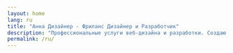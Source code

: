 ```yaml
---
layout: home
lang: ru
title: "Анна Дизайнер - Фриланс Дизайнер и Разработчик"
description: "Профессиональные услуги веб-дизайна и разработки. Создаю цифровые решения, которые конвертируют посетителей в клиентов."
permalink: /ru/
---
```

